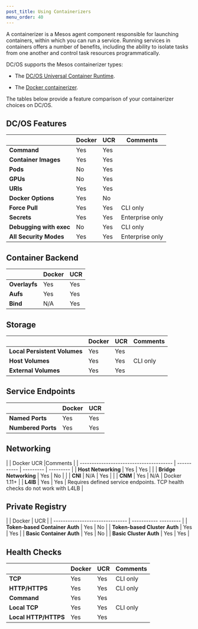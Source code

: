 ```yaml
---
post_title: Using Containerizers
menu_order: 40
---
```


A containerizer is a Mesos agent component responsible for launching containers, within which you can run a service. Running services in containers offers a number of benefits, including the ability to isolate tasks from one another and control task resources programmatically.

DC/OS supports the Mesos containerizer types:

- The [DC/OS Universal Container Runtime](/docs/1.10/deploying-services/containerizers/ucr/).

- The [Docker containerizer](/docs/1.10/deploying-services/containerizers/docker-containerizer/).

The tables below provide a feature comparison of your containerizer choices on DC/OS.

## DC/OS Features

| 																				| Docker			| UCR 			| Comments |
| --------------------------------------- | ----------- | --------- | -------- |
| **Command**                             | Yes         | Yes      |          |
| **Container Images** 										| Yes					| Yes				|					 |
| **Pods**																| No					| Yes				|					 |
| **GPUs**																| No					| Yes				|					 |
| **URIs**																| Yes					| Yes				|					 |
| **Docker Options**											| Yes					| No				|					 |
| **Force Pull**													| Yes					| Yes				|	CLI only |
| **Secrets**															| Yes					| Yes				| Enterprise only |
| **Debugging with exec**         				| No					| Yes				|	CLI only |
| **All Security Modes**									| Yes					| Yes				| Enterprise only |

## Container Backend

|																					|	Docker			|	UCR			  |
| --------------------------------------- | ----------- | --------- |
| **Overlayfs**                           | Yes         | Yes       |
| **Aufs**                                | Yes         | Yes       |
| **Bind**                                | N/A         | Yes       |

## Storage

|																					|	Docker			|	UCR				| Comments  |
| --------------------------------------- | ----------- | --------- | --------- |
| **Local Persistent Volumes**						| Yes					| Yes				|						|
| **Host Volumes**												| Yes					| Yes				| CLI only  |
| **External Volumes**                    | Yes         | Yes       |           |

## Service Endpoints

|																					|	Docker			|	UCR				|
| --------------------------------------- | ----------- | --------- |
| **Named Ports**													| Yes					| Yes				|
| **Numbered Ports**											| Yes					| Yes				|

## Networking

|																					|	Docker				UCR				|Comments   |
| --------------------------------------- | ----------- | --------- | --------- |
| **Host Networking**       							| Yes					| Yes				|						|
| **Bridge Networking**       						| Yes					| No				|						|
| **CNI**         												| N/A					| Yes				|						|
| **CNM**                    							| Yes					| N/A				| Docker 1.11+ |
| **L4lB**        												| Yes					| Yes				|	Requires defined service endpoints. TCP health checks do not work with L4LB |

## Private Registry

|																	|	Docker			|	UCR				|
| ------------------------------- | -----------  --------- |
| **Token-based Container Auth**	| Yes					| No				|
| **Token-based Cluster Auth**		| Yes					| Yes				|
| **Basic Container Auth**        | Yes         | No        |
| **Basic Cluster Auth**          | Yes         | Yes       |

## Health Checks

|																					|	Docker			|	UCR				|Comments   |
| --------------------------------------- | ----------- | --------- | --------- |
| **TCP**													        | Yes					| Yes				|	CLI only	|
| **HTTP/HTTPS**                          | Yes         | Yes       | CLI only  |
| **Command**                             | Yes         | Yes       |           |
| **Local TCP**                           | Yes         | Yes       | CLI only  |
| **Local HTTP/HTTPS**                    | Yes         | Yes       |           |
